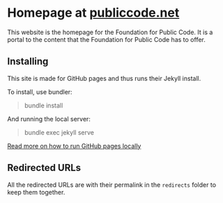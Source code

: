 # Homepage at [publiccode.net](https://publiccode.net)

This website is the homepage for the Foundation for Public Code. It is a portal to the content that the Foundation for Public Code has to offer.

## Installing

This site is made for GitHub pages and thus runs their Jekyll install.

To install, use bundler:

> bundle install

And running the local server:

> bundle exec jekyll serve

[Read more on how to run GitHub pages locally](https://help.github.com/articles/setting-up-your-github-pages-site-locally-with-jekyll/)

## Redirected URLs

All the redirected URLs are with their permalink in the `redirects` folder to keep them together.
